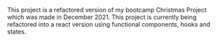 This project is a refactored version of my bootcamp Christmas Project which was made in December 2021. This project is currently being refactored into a react version using functional components, hooks and states. 
